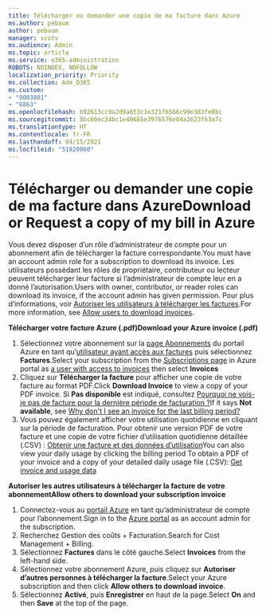 ```yaml
---
title: Télécharger ou demander une copie de ma facture dans Azure
ms.author: pebaum
author: pebaum
manager: scotv
ms.audience: Admin
ms.topic: article
ms.service: o365-administration
ROBOTS: NOINDEX, NOFOLLOW
localization_priority: Priority
ms.collection: Adm_O365
ms.custom:
- "9003801"
- "6863"
ms.openlocfilehash: b92613cc9a2d9a653c1e321fb566c99e383fe8bc
ms.sourcegitcommit: 8bc60ec34bc1e40685e3976576e04a2623f63a7c
ms.translationtype: HT
ms.contentlocale: fr-FR
ms.lasthandoff: 04/15/2021
ms.locfileid: "51820860"
---
```

# <a name="download-or-request-a-copy-of-my-bill-in-azure"></a><span data-ttu-id="2aa54-102">Télécharger ou demander une copie de ma facture dans Azure</span><span class="sxs-lookup"><span data-stu-id="2aa54-102">Download or Request a copy of my bill in Azure</span></span>

<span data-ttu-id="2aa54-103">Vous devez disposer d’un rôle d’administrateur de compte pour un abonnement afin de télécharger la facture correspondante.</span><span class="sxs-lookup"><span data-stu-id="2aa54-103">You must have an account admin role for a subscription to download its invoice.</span></span> <span data-ttu-id="2aa54-104">Les utilisateurs possédant les rôles de propriétaire, contributeur ou lecteur peuvent télécharger leur facture si l’administrateur de compte leur en a donné l’autorisation.</span><span class="sxs-lookup"><span data-stu-id="2aa54-104">Users with owner, contributor, or reader roles can download its invoice, if the account admin has given permission.</span></span> <span data-ttu-id="2aa54-105">Pour plus d’informations, voir [Autoriser les utilisateurs à télécharger les factures](https://docs.microsoft.com/azure/cost-management-billing/manage/manage-billing-access#opt-in).</span><span class="sxs-lookup"><span data-stu-id="2aa54-105">For more information, see [Allow users to download invoices](https://docs.microsoft.com/azure/cost-management-billing/manage/manage-billing-access#opt-in).</span></span>

<span data-ttu-id="2aa54-106">**Télécharger votre facture Azure (.pdf)**</span><span class="sxs-lookup"><span data-stu-id="2aa54-106">**Download your Azure invoice (.pdf)**</span></span>

1. <span data-ttu-id="2aa54-107">Sélectionnez votre abonnement sur la [page Abonnements](https://portal.azure.com/#blade/Microsoft_Azure_Billing/SubscriptionsBlade) du portail Azure en tant qu’[utilisateur ayant accès aux factures](https://docs.microsoft.com/azure/cost-management-billing/manage/manage-billing-access?WT.mc_id=Portal-Microsoft_Azure_Support) puis sélectionnez **Factures**.</span><span class="sxs-lookup"><span data-stu-id="2aa54-107">Select your subscription from the [Subscriptions page](https://portal.azure.com/#blade/Microsoft_Azure_Billing/SubscriptionsBlade) in Azure portal as [a user with access to invoices](https://docs.microsoft.com/azure/cost-management-billing/manage/manage-billing-access?WT.mc_id=Portal-Microsoft_Azure_Support) then select **Invoices**</span></span>
2. <span data-ttu-id="2aa54-108">Cliquez sur **Télécharger la facture** pour afficher une copie de votre facture au format PDF.</span><span class="sxs-lookup"><span data-stu-id="2aa54-108">Click **Download Invoice** to view a copy of your PDF invoice.</span></span> <span data-ttu-id="2aa54-109">Si **Pas disponible** est indiqué, consultez [Pourquoi ne vois-je pas de facture pour la dernière période de facturation ?](https://docs.microsoft.com/azure/cost-management-billing/manage/download-azure-invoice-daily-usage-date?WT.mc_id=Portal-Microsoft_Azure_Support#noinvoice)</span><span class="sxs-lookup"><span data-stu-id="2aa54-109">If it says **Not available**, see [Why don't I see an invoice for the last billing period?](https://docs.microsoft.com/azure/cost-management-billing/manage/download-azure-invoice-daily-usage-date?WT.mc_id=Portal-Microsoft_Azure_Support#noinvoice)</span></span>
3. <span data-ttu-id="2aa54-110">Vous pouvez également afficher votre utilisation quotidienne en cliquant sur la période de facturation. Pour obtenir une version PDF de votre facture et une copie de votre fichier d’utilisation quotidienne détaillée (.CSV) : [Obtenir une facture et des données d’utilisation](https://docs.microsoft.com/azure/cost-management-billing/manage/download-azure-invoice-daily-usage-date?WT.mc_id=Portal-Microsoft_Azure_Support)</span><span class="sxs-lookup"><span data-stu-id="2aa54-110">You can also view your daily usage by clicking the billing period To obtain a PDF of your invoice and a copy of your detailed daily usage file (.CSV): [Get invoice and usage data](https://docs.microsoft.com/azure/cost-management-billing/manage/download-azure-invoice-daily-usage-date?WT.mc_id=Portal-Microsoft_Azure_Support)</span></span>  

<span data-ttu-id="2aa54-111">**Autoriser les autres utilisateurs à télécharger la facture de votre abonnement**</span><span class="sxs-lookup"><span data-stu-id="2aa54-111">**Allow others to download your subscription invoice**</span></span>

1. <span data-ttu-id="2aa54-112">Connectez-vous au [portail Azure](https://portal.azure.com/) en tant qu’administrateur de compte pour l’abonnement.</span><span class="sxs-lookup"><span data-stu-id="2aa54-112">Sign in to the [Azure portal](https://portal.azure.com/) as an account admin for the subscription.</span></span>
2. <span data-ttu-id="2aa54-113">Recherchez Gestion des coûts + Facturation.</span><span class="sxs-lookup"><span data-stu-id="2aa54-113">Search for Cost Management + Billing.</span></span>
3. <span data-ttu-id="2aa54-114">Sélectionnez **Factures** dans le côté gauche.</span><span class="sxs-lookup"><span data-stu-id="2aa54-114">Select **Invoices** from the left-hand side.</span></span>
4. <span data-ttu-id="2aa54-115">Sélectionnez votre abonnement Azure, puis cliquez sur **Autoriser d’autres personnes à télécharger la facture**.</span><span class="sxs-lookup"><span data-stu-id="2aa54-115">Select your Azure subscription and then click **Allow others to download invoice**.</span></span>
5. <span data-ttu-id="2aa54-116">Sélectionnez **Activé**, puis **Enregistrer** en haut de la page.</span><span class="sxs-lookup"><span data-stu-id="2aa54-116">Select **On** and then **Save** at the top of the page.</span></span>

